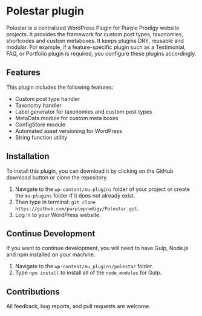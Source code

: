 # Polestar plugin

Polestar is a centralized WordPress Plugin for Purple Prodigy website projects.  It provides the framework for custom post types, taxonomies, shortcodes and custom metaboxes. It keeps plugins DRY, reusable and modular. For example, if a feature-specific plugin such as a Testimonial, FAQ, or Portfolio plugin is required, you configure these plugins accordingly.

## Features

This plugin includes the following features:

- Custom post type handler
- Taxonomy handler
- Label generator for taxonomies and custom post types
- MetaData module for custom meta boxes
- ConfigStore module
- Automated asset versioning for WordPress
- String function utility

## Installation

To install this plugin, you can download it by clicking on the GitHub download button or clone the repository.

1. Navigate to the `wp-content/mu-plugins` folder of your project or create the `mu-plugins` folder if it does not already exist.
2. Then type in terminal: `git clone https://github.com/purpleprodigy/Polestar.git`.
3. Log in to your WordPress website.

## Continue Development

If you want to continue development, you will need to have Gulp, Node.js and npm installed on your machine. 

1. Navigate to the `wp-content/mu_plugins/polestar` folder.
2. Type `npm install` to install all of the `node_modules` for Gulp.

## Contributions

All feedback, bug reports, and pull requests are welcome.